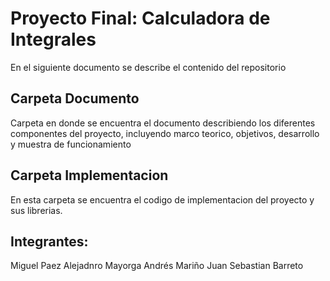 # Proyecto Final: Calculadora de Integrales
En el siguiente documento se describe el contenido del repositorio

## Carpeta Documento

Carpeta en donde se encuentra el documento describiendo los diferentes componentes del proyecto, incluyendo marco teorico, objetivos, desarrollo y muestra de funcionamiento

## Carpeta Implementacion

En esta carpeta se encuentra el codigo de implementacion del proyecto y sus librerias.

## Integrantes:

Miguel Paez
Alejadnro Mayorga
Andrés Mariño
Juan Sebastian Barreto

